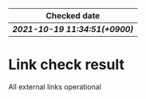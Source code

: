 |Checked date|
|---|
|***2021-10-19 11:34:51(+0900)***|
# Link check result
All external links operational
